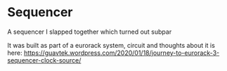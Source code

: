 # Sequencer
A sequencer I slapped together which turned out subpar

It was built as part of a eurorack system, circuit and thoughts about it is here:
https://guavtek.wordpress.com/2020/01/18/journey-to-eurorack-3-sequencer-clock-source/
